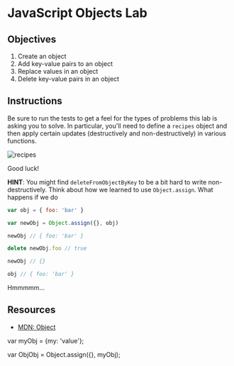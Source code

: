 # JavaScript Objects Lab

## Objectives

1. Create an object
2. Add key-value pairs to an object
3. Replace values in an object
4. Delete key-value pairs in an object

## Instructions

Be sure to run the tests to get a feel for the types of problems this lab is
asking you to solve. In particular, you'll need to define a `recipes` object and
then apply certain updates (destructively and non-destructively) in various
functions.

![recipes](https://67.media.tumblr.com/6587a382f1b0e5a7d495d8bd4fc55fcd/tumblr_njax7zRQFH1sakzt7o1_500.gif)

Good luck!

**HINT**: You might find `deleteFromObjectByKey` to be a bit hard to write non-destructively. Think about how we learned to use `Object.assign`. What happens if we do

``` javascript
var obj = { foo: 'bar' }

var newObj = Object.assign({}, obj)

newObj // { foo: 'bar' }

delete newObj.foo // true

newObj // {}

obj // { foo: 'bar' }
```

Hmmmmm...

## Resources

- [MDN: Object](https://developer.mozilla.org/en-US/docs/Web/JavaScript/Reference/Global_Objects/Object)

var myObj = {my: 'value'};

var ObjObj = Object.assign({}, myObj);